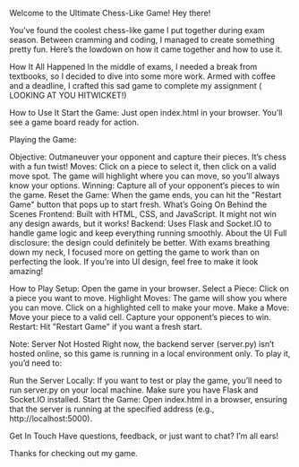 Welcome to the Ultimate Chess-Like Game!
Hey there!

You’ve found the coolest chess-like game I put together during exam season. Between cramming and coding, I managed to create something pretty fun. Here’s the lowdown on how it came together and how to use it.

How It All Happened
In the middle of exams, I needed a break from textbooks, so I decided to dive into some more work. Armed with coffee and a deadline, I crafted this sad game to complete my assignment ( LOOKING AT YOU HITWICKET!) 

How to Use It
Start the Game: Just open index.html in your browser. You’ll see a game board ready for action.

Playing the Game:

Objective: Outmaneuver your opponent and capture their pieces. It’s chess with a fun twist!
Moves: Click on a piece to select it, then click on a valid move spot. The game will highlight where you can move, so you’ll always know your options.
Winning: Capture all of your opponent’s pieces to win the game.
Reset the Game: When the game ends, you can hit the "Restart Game" button that pops up to start fresh.
What’s Going On Behind the Scenes
Frontend: Built with HTML, CSS, and JavaScript. It might not win any design awards, but it works!
Backend: Uses Flask and Socket.IO to handle game logic and keep everything running smoothly.
About the UI
Full disclosure: the design could definitely be better. With exams breathing down my neck, I focused more on getting the game to work than on perfecting the look. If you’re into UI design, feel free to make it look amazing!


How to Play
Setup: Open the game in your browser.
Select a Piece: Click on a piece you want to move.
Highlight Moves: The game will show you where you can move. Click on a highlighted cell to make your move.
Make a Move: Move your piece to a valid cell. Capture your opponent’s pieces to win.
Restart: Hit "Restart Game" if you want a fresh start.

Note: Server Not Hosted
Right now, the backend server (server.py) isn’t hosted online, so this game is running in a local environment only. To play it, you’d need to:

Run the Server Locally: If you want to test or play the game, you’ll need to run server.py on your local machine. Make sure you have Flask and Socket.IO installed.
Start the Game: Open index.html in a browser, ensuring that the server is running at the specified address (e.g., http://localhost:5000).


Get In Touch
Have questions, feedback, or just want to chat? I’m all ears!

Thanks for checking out my game.
